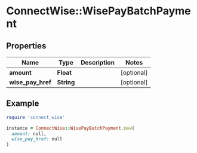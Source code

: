 # ConnectWise::WisePayBatchPayment

## Properties

| Name | Type | Description | Notes |
| ---- | ---- | ----------- | ----- |
| **amount** | **Float** |  | [optional] |
| **wise_pay_href** | **String** |  | [optional] |

## Example

```ruby
require 'connect_wise'

instance = ConnectWise::WisePayBatchPayment.new(
  amount: null,
  wise_pay_href: null
)
```

